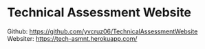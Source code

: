 # Technical Assessment Website

Github: https://github.com/yvcruz06/TechnicalAssessmentWebsite
Websiter: https://tech-asmnt.herokuapp.com/
